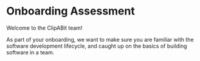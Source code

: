 # Onboarding Assessment
Welcome to the ClipABit team!

As part of your onboarding, we want to make sure you are familiar with the software development lifecycle, and caught up on the basics of building software in a team.

